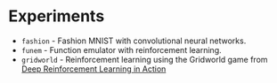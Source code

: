 # Experiments

* `fashion` - Fashion MNIST with convolutional neural networks.
* `funem` - Function emulator with reinforcement learning.
* `gridworld` - Reinforcement learning using the Gridworld game from
[Deep Reinforcement Learning in Action](https://github.com/DeepReinforcementLearning/DeepReinforcementLearningInAction)

